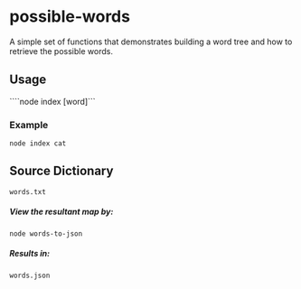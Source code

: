 # possible-words
A simple set of functions that demonstrates building a word tree and how to retrieve the possible words.

## Usage
````node index [word]```

### Example
```node index cat```

## Source Dictionary

```words.txt```

##### View the resultant map by:
```node words-to-json```

##### Results in:
```words.json```
